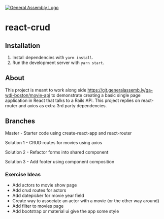 [![General Assembly Logo](https://camo.githubusercontent.com/1a91b05b8f4d44b5bbfb83abac2b0996d8e26c92/687474703a2f2f692e696d6775722e636f6d2f6b6538555354712e706e67)](https://generalassemb.ly/education/web-development-immersive)

# react-crud

## Installation

1. Install dependencies with `yarn install`.
2. Run the development server with `yarn start`.

## About

This project is meant to work along side https://git.generalassemb.ly/ga-wdi-boston/movie-api to demonstrate creating a basic single page application in React that talks to a Rails API. This project replies on react-router and axios as extra 3rd party dependencies.

## Branches

Master - Starter code using create-react-app and react-router

Solution 1 - CRUD routes for movies using axios

Solution 2 - Refactor forms into shared component

Solution 3 - Add footer using component composition

### Exercise Ideas

- Add actors to movie show page
- Add crud routes for actors
- Add datepicker for movie year field
- Create way to associate an actor with a movie (or the other way around)
- Add filter to movies page
- Add bootstrap or material ui give the app some style
